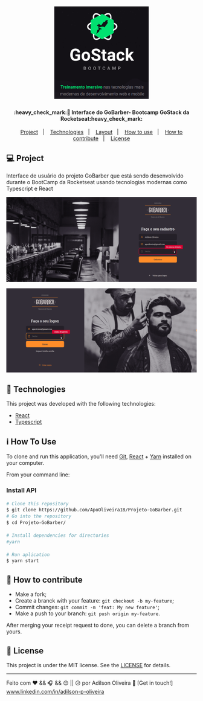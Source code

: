 <h1 align="center">
    <img alt="GoStack" title="#BeTheHero" src="src/assets/lg.png" width="250px" />
</h1>

<h4 align="center"> 
	:heavy_check_mark:🚀 Interface do GoBarber- Bootcamp GoStack da Rocketseat:heavy_check_mark:
</h4>

<p align="center">
  <a href="#-project">Project</a>&nbsp;&nbsp;&nbsp;|&nbsp;&nbsp;&nbsp;
  <a href="#rocket-Technologies">Technologies</a>&nbsp;&nbsp;&nbsp;|&nbsp;&nbsp;&nbsp;
  <a href="#-layout">Layout</a>&nbsp;&nbsp;&nbsp;|&nbsp;&nbsp;&nbsp;
  <a href="#-how-to-use">How to use</a>&nbsp;&nbsp;&nbsp;|&nbsp;&nbsp;&nbsp;
  <a href="#-how-to-contribute">How to contribute</a>&nbsp;&nbsp;&nbsp;|&nbsp;&nbsp;&nbsp;
  <a href="#memo-license">License</a>
</p>

## 💻 Project

<p>Interface de usuário do projeto GoBarber que está sendo desenvolvido durante o BootCamp da Rocketseat usando tecnologias modernas como Typescript e React</p>

<p align="center">
    <img alt="Logon" title="Logon" src="src/assets/int1.png" width="800px" />
</p>

<p align="center">
    <img alt="Cadastro" title="Cadastro" src="src/assets/int2.png" width="800px" />
 </p>

## :rocket: Technologies

This project was developed with the following technologies:
- [React](https://pt-br.reactjs.org/)
- [Typescript](https://www.typescriptlang.org/)


## :information_source: How To Use

To clone and run this application, you'll need [Git](https://git-scm.com), [React][react] + [Yarn][yarn] installed on your computer.

From your command line:

### Install API
```bash
# Clone this repository
$ git clone https://github.com/ApoOliveira18/Projeto-GoBarber.git
# Go into the repository
$ cd Projeto-GoBarber/

# Install dependencies for directories
#yarn

# Run aplication
$ yarn start
```

## 🤔 How to contribute

- Make a fork;
- Create a branck with your feature: `git checkout -b my-feature`;
- Commit changes: `git commit -m 'feat: My new feature'`;
- Make a push to your branch: `git push origin my-feature`.

After merging your receipt request to done, you can delete a branch from yours.

## :memo: License

This project is under the MIT license. See the [LICENSE](LICENSE.md) for details.

---

Feito com ♥ && 🎧 && 😊 || 😥 
 por Adilson Oliveira :wave: [Get in touch!] www.linkedin.com/in/adilson-p-oliveira

[nodejs]: https://nodejs.org/
[react]: https://pt-br.reactjs.org/
[typescript]: https://www.typescriptlang.org/
[yarn]: https://yarnpkg.com/
[vc]: https://code.visualstudio.com/
[vceditconfig]: https://marketplace.visualstudio.com/items?itemName=EditorConfig.EditorConfig
[vceslint]: https://marketplace.visualstudio.com/items?itemName=dbaeumer.vscode-eslint
[prettier]: https://marketplace.visualstudio.com/items?itemName=esbenp.prettier-vscode
